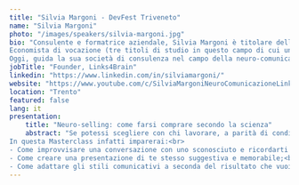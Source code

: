 ```yaml
---
title: "Silvia Margoni - DevFest Triveneto"
name: "Silvia Margoni"
photo: "/images/speakers/silvia-margoni.jpg"
bio: "Consulente e formatrice aziendale, Silvia Margoni è titolare della società Links4Brain operante nel campo della neuro-comunicazione attraverso progetti sartoriali per le aziende nell’ambito Sales e Team di lavoro. Silvia è una professionista con più di 12 anni di esperienza nel marketing e nel management, di cui 7 nell’affascinante mondo del neuromarketing. 
Economista di vocazione (tre titoli di studio in questo campo di cui uno conseguito all’estero), ma dopo aver lavorato in differenti realtà anche come analista e consulente realizza come la psicologia possa essere un alleato vincente per rendere le persone veramente efficaci nelle relazioni con gli altri. Per questo ha poi conseguito un Master in Analisi Scientifica del Comportamento Non Verbale e una Laurea Magistrale in Psicologia del lavoro e delle organizzazioni. 
Oggi, guida la sua società di consulenza nel campo della neuro-comunicazione. Il team di Links4Brain e di Links4Talent ogni giorno analizzano i comportamenti dei consumatori dei collaboratori, ma soprattutto allenano imprenditori e manager alla conoscenza dei meccanismi cerebrali per incrementare le performance aziendali."
jobTitle: "Founder, Links4Brain"
linkedin: "https://www.linkedin.com/in/silviamargoni/"
website: "https://www.youtube.com/c/SilviaMargoniNeuroComunicazioneLinks4Brain"
location: "Trento"
featured: false
lang: it
presentation:
    title: "Neuro-selling: come farsi comprare secondo la scienza"
    abstract: "Se potessi scegliere con chi lavorare, a parità di condizioni preferiresti partner simpatici o insopportabili? La bella notizia è che il tuo cliente ed il tuo capo risponderebbero esattamente come te! Economia comportamentale, psicologia e neuroscienze ci svelano come creare nella mente del tuo ascoltatore un’immagine empatica ma vincente.<br>
In questa Masterclass infatti imparerai:<br>  
- Come improvvisare una conversazione con uno sconosciuto e ricordarti per sempre del suo nome;<br>
- Come creare una presentazione di te stesso suggestiva e memorabile;<br>
- Come adattare gli stili comunicativi a seconda del risultato che vuoi ottenere.<br>"
---
```

